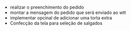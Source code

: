 * realizar o preenchimento do pedido
* montar a mensagem do pedido que será enviado ao wtt
* implementar opcinal de adicionar uma torta extra
* Confecção da tela para seleção de salgados